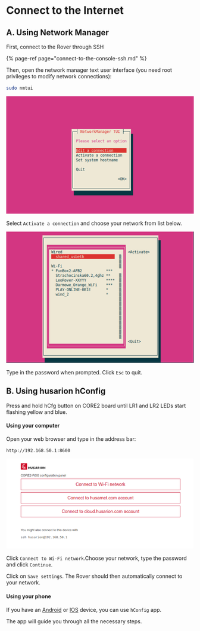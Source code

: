# Connect to the Internet

## A. Using Network Manager

First, connect to the Rover through SSH

{% page-ref page="connect-to-the-console-ssh.md" %}

Then, open the network manager text user interface \(you need root privileges to modify network connections\):

```bash
sudo nmtui
```

![](../.gitbook/assets/image%20%2818%29.png)

Select `Activate a connection` and choose your network from list below.

![](../.gitbook/assets/image.png)

Type in the password when prompted. Click `Esc` to quit.

## B. Using husarion hConfig

Press and hold hCfg button on CORE2 board until LR1 and LR2 LEDs start flashing yellow and blue.

#### Using your computer

Open your web browser and type in the address bar:

```http
http://192.168.50.1:8600
```

![](../.gitbook/assets/image%20%2820%29.png)

Click `Connect to Wi-Fi network`.Choose your network, type the password and click `Continue`.

Click on `Save settings`. The Rover should then automatically connect to your network.

#### Using your phone

If you have an [Android](https://play.google.com/store/apps/details?id=com.husarion.configtool2) or [IOS](https://itunes.apple.com/pl/app/hconfig/id1283536270?l=pl&mt=8) device, you can use `hConfig` app. 

The app will guide you through all the necessary steps.

